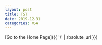 ```yaml
---
layout: post
title: TST
date: 2019-12-31
categories: VSA
---
```


[Go to the Home Page]({{ '/' | absolute_url }})
